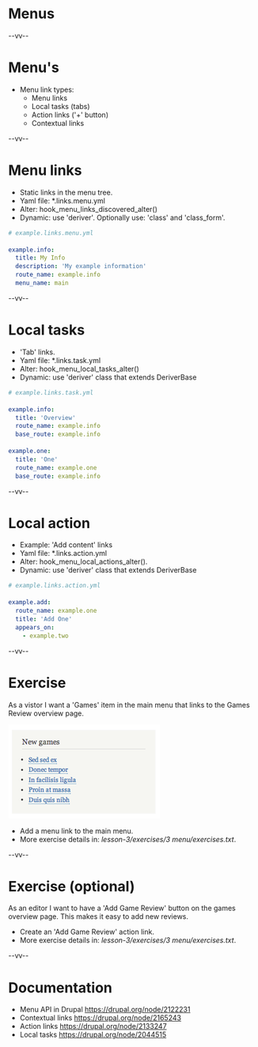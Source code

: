 # Menus

--vv--

# Menu's
- Menu link types:
  - Menu links
  - Local tasks (tabs)
  - Action links ('+' button)
  - Contextual links

--vv--

# Menu links
- Static links in the menu tree.
- Yaml file: *.links.menu.yml
- Alter:  hook_menu_links_discovered_alter()
- Dynamic: use 'deriver'. Optionally use: 'class' and 'class_form'.

```yaml
# example.links.menu.yml

example.info:
  title: My Info
  description: 'My example information'
  route_name: example.info
  menu_name: main
```

--vv--

# Local tasks
- 'Tab' links.
- Yaml file: *.links.task.yml
- Alter:  hook_menu_local_tasks_alter()
- Dynamic: use 'deriver' class that extends DeriverBase

```yaml
# example.links.task.yml

example.info:
  title: 'Overview'
  route_name: example.info
  base_route: example.info

example.one:
  title: 'One'
  route_name: example.one
  base_route: example.info
```

--vv--

# Local action
- Example: 'Add content' links
- Yaml file: *.links.action.yml
- Alter: hook_menu_local_actions_alter().
- Dynamic: use 'deriver' class that extends DeriverBase

```yaml
# example.links.action.yml

example.add:
  route_name: example.one
  title: 'Add One'
  appears_on:
    - example.two
```

--vv--

# Exercise
As a vistor I want a 'Games' item in the main menu that links to the Games Review overview page.

![Screenshot List of games](lesson-3/slides/images/pegi-new-games-list.png)

- Add a menu link to the main menu.
- More exercise details in: _lesson-3/exercises/3 menu/exercises.txt_.

--vv--

# Exercise (optional)
As an editor I want to have a 'Add Game Review' button on the games overview page. This makes it easy to add new reviews.

- Create an 'Add Game Review' action link.
- More exercise details in: _lesson-3/exercises/3 menu/exercises.txt_.

--vv--

# Documentation
- Menu API in Drupal https://drupal.org/node/2122231
- Contextual links https://drupal.org/node/2165243
- Action links https://drupal.org/node/2133247
- Local tasks https://drupal.org/node/2044515
